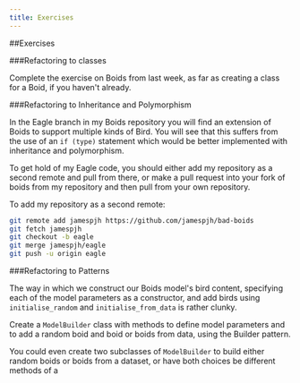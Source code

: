 ```yaml
---
title: Exercises
---
```


##Exercises

###Refactoring to classes

Complete the exercise on Boids from last week, as far as creating a class for a Boid, if you haven't already.

###Refactoring to Inheritance and Polymorphism

In the Eagle branch in my Boids repository you will find an extension of Boids to support multiple kinds of Bird.
You will see that this suffers from the use of an `if (type)` statement which would be
better implemented with inheritance and polymorphism.

To get hold of my Eagle code, you should either add my repository as a second remote and pull from there,
or make a pull request into your fork of boids from my repository and then pull from your own repository.

To add my repository as a second remote:

``` bash
git remote add jamespjh https://github.com/jamespjh/bad-boids
git fetch jamespjh
git checkout -b eagle
git merge jamespjh/eagle
git push -u origin eagle
```  

###Refactoring to Patterns

The way in which we construct our Boids model's bird content, specifying each of the
model parameters as a constructor, and add birds using `initialise_random`
and `initialise_from_data` is rather clunky.

Create a `ModelBuilder` class with methods to define model parameters and to
add a random boid and boid or boids from data, using the Builder pattern.

You could even create two subclasses of `ModelBuilder` to build either random boids
or boids from a dataset, or have both choices be different methods of a 
